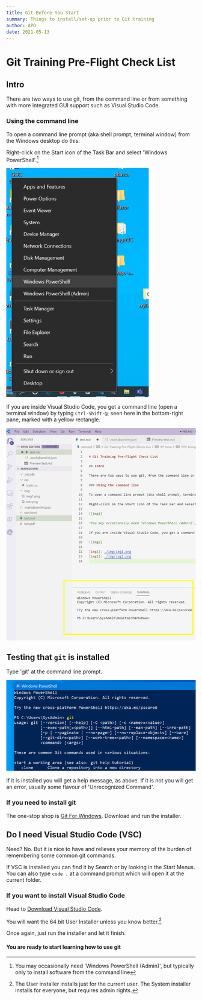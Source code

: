 ```yaml
---
title: Git Before You Start
summary: Things to install/set-up prior to Git training
author: APO
date: 2021-05-13
---
```


# Git Training Pre-Flight Check List

## Intro

There are two ways to use git, from the command line or from something with more integrated GUI support such as Visual Studio Code.

### Using the command line

To open a command line prompt (aka shell prompt, terminal window) from the Windows desktop do this:

Right-click on the Start icon of the Task Bar and select 'Windows PowerShell'.[^1]

![img1]

[^1]:You may occasionally need 'Windows PowerShell (Admin)', but typically only to install software from the command line

If you are inside Visual Studio Code, you get a command line (open a terminal window) by typing `Ctrl-Shift-@`, seen here in the bottom-right pane, marked with a yellow rectangle.

![img2]

## Testing that `git` is installed

Type 'git' at the command line prompt.

![img3]

If it is installed you will get a help message, as above. If it is not you will get an error, usually some flavour of 'Unrecognized Command'.

### If you need to install git

The one-stop shop is [Git For Windows](https://gitforwindows.org/). Download and run the installer.

## Do I need Visual Studio Code (VSC)

Need? No. But it is nice to have and relieves your memory of the burden of remembering some common git commands.

If VSC is installed you can find it by Search or by looking in the Start Menus. You can also type `code .` at a command prompt which will open it at the current folder.

### If you want to install Visual Studio Code

Head to [Download Visual Studio Code](https://code.visualstudio.com/download).

You will want the 64 bit User Installer unless you know better.[^2]

[^2]:The User installer installs just for the current user. The System installer installs for everyone, but requires admin rights.

Once again, just run the installer and let it finish.

#### You are ready to start learning how to use git  

[img1]: ../img/git/img1s.png
[img2]: ../img/git/img2s.png
[img3]: ../img/git/img3.png

